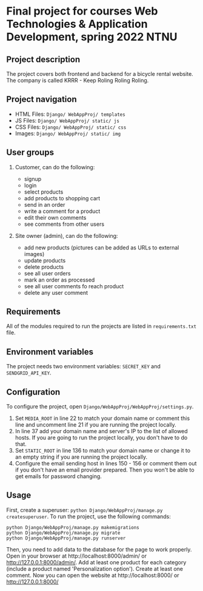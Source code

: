 # Final project for courses Web Technologies & Application Development, spring 2022 NTNU


## Project description
The project covers both frontend and backend for a bicycle rental website. The company is called KRRR - Keep Roling Roling Roling.

## Project navigation
- HTML Files: `Django/ WebAppProj/ templates`
- JS Files: `Django/ WebAppProj/ static/ js`
- CSS Files: `Django/ WebAppProj/ static/ css`
- Images: `Django/ WebAppProj/ static/ img`

## User groups
1. Customer, can do the following:
   - signup
   - login
   - select products
   - add products to shopping cart
   - send in an order
   - write a comment for a product
   - edit their own comments
   - see comments from other users

2. Site owner (admin), can do the following:
   - add new products (pictures can be added as URLs to external images)
   - update products
   - delete products
   - see all user orders
   - mark an order as processed
   - see all user comments fo reach product
   - delete any user comment

## Requirements
All of the modules required to run the projects are listed in `requirements.txt` file.

## Environment variables
The project needs two environment variables:
`SECRET_KEY` and `SENDGRID_API_KEY`.

## Configuration
To configure the project, open `Django/WebAppProj/WebAppProj/settings.py`. 
1. Set `MEDIA_ROOT` in line 22 to match your domain name or comment this line and uncomment line 21 if you are running the project locally.
2. In line 37 add your domain name and server's IP to the list of allowed hosts. If you are going to run the project locally, you don't have to do that.
3. Set `STATIC_ROOT` in line 136 to match your domain name or change it to an empty string if you are running the project locally.
4. Configure the email sending host in lines 150 - 156 or comment them out if you don't have an email provider prepared. Then you won't be able to get emails for password changing.

## Usage
First, create a superuser: `python Django/WebAppProj/manage.py createsuperuser`.
To run the project, use the following commands:
```
python Django/WebAppProj/manage.py makemigrations
python Django/WebAppProj/manage.py migrate
python Django/WebAppProj/manage.py runserver
```
Then, you need to add data to the database for the page to work properly.
Open in your browser at http://localhost:8000/admin/ or http://127.0.0.1:8000/admin/. Add at least one product for each category (include a product named 'Personalization option'). Create at least one comment.
Now you can open the website at http://localhost:8000/ or http://127.0.0.1:8000/

